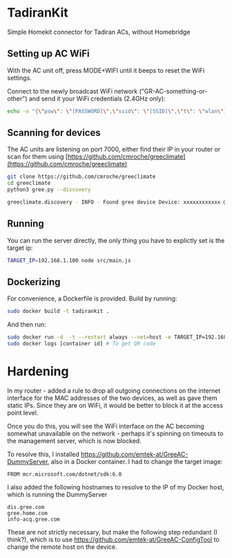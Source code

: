 # TadiranKit

Simple Homekit connector for Tadiran ACs, without Homebridge

## Setting up AC WiFi

With the AC unit off, press MODE+WIFI until it beeps to reset the WiFi settings.

Connect to the newly broadcast WiFi network ("GR-AC-something-or-other") and send it your WiFi credentials (2.4GHz only):

```bash
echo -n "{\"psw\": \"[PASSWORD]\",\"ssid\": \"[SSID]\",\"t\": \"wlan\"}" | nc -u 192.168.1.1 7000
```

## Scanning for devices

The AC units are listening on port 7000, either find their IP in your router or scan for them using [https://github.com/cmroche/greeclimate](https://github.com/cmroche/greeclimate)

```bash
git clone https://github.com/cmroche/greeclimate
cd greeclimate
python3 gree.py --discovery

greeclimate.discovery - INFO - Found gree device Device: xxxxxxxxxxxx @ 192.168.1.100:7000 (mac: xxxxxxxxxxxx)
```

## Running

You can run the server directly, the only thing you have to explictly set is the target ip:

```bash
TARGET_IP=192.168.1.100 node src/main.js
```

## Dockerizing

For convenience, a Dockerfile is provided.
Build by running:

```bash
sudo docker build -t tadirankit .
```

And then run:

```bash
sudo docker run -d  -t --restart always --net=host -e TARGET_IP=192.168.1.100 -e tadirankit
sudo docker logs [container id] # To get QR code
```

# Hardening

In my router - added a rule to drop all outgoing connections on the internet interface for the MAC addresses of the two devices, as well as gave them static IPs.
Since they are on WiFi, it would be better to block it at the access point level.

Once you do this, you will see the WiFi interface on the AC becoming somewhat unavailable on the network - perhaps it's spinning on timeouts to the management server, which is now blocked.

To resolve this, I installed https://github.com/emtek-at/GreeAC-DummyServer, also in a Docker container.
I had to change the target image:

```
FROM mcr.microsoft.com/dotnet/sdk:6.0
```

I also added the following hostnames to resolve to the IP of my Docker host, which is running the DummyServer

```
dis.gree.com
gree.home.com
info-acq.gree.com
```

These are not strictly necessary, but make the following step redundant (I think?), which is to use https://github.com/emtek-at/GreeAC-ConfigTool to change the remote host on the device.
